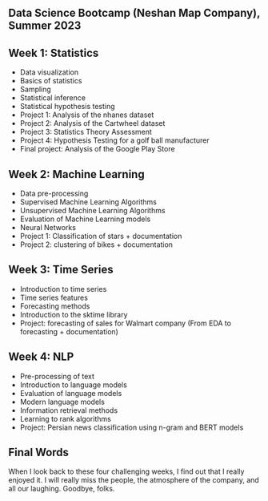 ## Data Science Bootcamp (Neshan Map Company), Summer 2023



## Week 1: Statistics

- Data visualization
- Basics of statistics
- Sampling
- Statistical inference
- Statistical hypothesis testing
- Project 1: Analysis of the nhanes dataset
- Project 2: Analysis of the Cartwheel dataset
- Project 3: Statistics Theory Assessment
- Project 4: Hypothesis Testing for a golf ball manufacturer
- Final project: Analysis of the Google Play Store

## Week 2: Machine Learning
- Data pre-processing
- Supervised Machine Learning Algorithms
- Unsupervised Machine Learning Algorithms
- Evaluation of Machine Learning models
- Neural Networks
- Project 1: Classification of stars + documentation
- Project 2: clustering of bikes + documentation

## Week 3: Time Series
- Introduction to time series
- Time series features
- Forecasting methods
- Introduction to the sktime library
- Project: forecasting of sales for Walmart company (From EDA to forecasting + documentation)

## Week 4: NLP
- Pre-processing of text
- Introduction to language models
- Evaluation of language models
- Modern language models
- Information retrieval methods
- Learning to rank algorithms
- Project: Persian news classification using n-gram and BERT models


## Final Words
When I look back to these four challenging weeks, I find out that I really enjoyed it.  I will really miss the people, the atmosphere of the company, and all our laughing. Goodbye, folks.